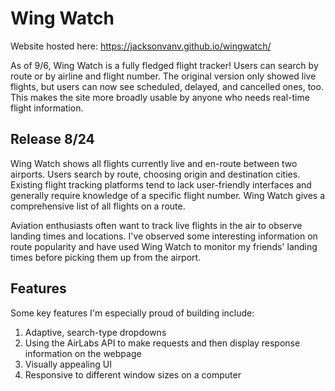 # Wing Watch
Website hosted here: https://jacksonvanv.github.io/wingwatch/

As of 9/6, Wing Watch is a fully fledged flight tracker! Users can search by route or by airline and flight number. The original version only showed live flights, but users can now see scheduled, delayed, and cancelled ones, too. This makes the site more broadly usable by anyone who needs real-time flight information.

## Release 8/24

Wing Watch shows all flights currently live and en-route between two airports. Users search by route, choosing origin and destination cities. Existing flight tracking platforms tend to lack user-friendly interfaces and generally require knowledge of a specific flight number. Wing Watch gives a comprehensive list of all flights on a route.

Aviation enthusiasts often want to track live flights in the air to observe landing times and locations. I've observed some interesting information on route popularity and have used Wing Watch to monitor my friends' landing times before picking them up from the airport.

## Features

Some key features I'm especially proud of building include:
1. Adaptive, search-type dropdowns
2. Using the AirLabs API to make requests and then display response information on the webpage
3. Visually appealing UI
4. Responsive to different window sizes on a computer
